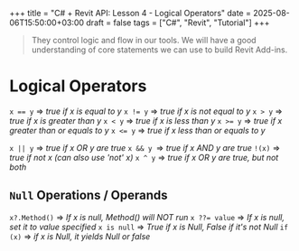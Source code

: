 +++
title = "C# + Revit API: Lesson 4 - Logical Operators"
date = 2025-08-06T15:50:00+03:00
draft = false
tags = ["C#", "Revit", "Tutorial"]
+++


 > They control logic and flow in our tools.
 > We will have a good understanding of core statements we can use to build Revit Add-ins.
 
# Logical Operators
`x == y` => *true  if x is equal to y*
`x != y` => *true if x is not equal to y*
`x > y` => *true if x is greater than y*
`x < y` => *true if x is less than y*
`x >= y` => *true if x greater than or equals to y*
`x <= y` => *true if x less than or equals to y*

`x || y` => *true if x OR y are true*
`x && y `=> *true if x AND y are true*
`!(x)` => *true if not x (can also use 'not' x)*
`x ^ y` => *true if x OR y are true, but not both*  

## `Null` Operations / Operands

`x?.Method()` => *If x is null, Method() will NOT run*
`x ??= value` => *If x is null, set it to value specified*
`x is null` => *True if x is Null, False if it's not Null*
`if (x)` => *if x is Null, it yields Null or false*


